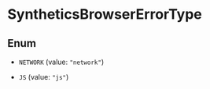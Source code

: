 

# SyntheticsBrowserErrorType

## Enum


* `NETWORK` (value: `"network"`)

* `JS` (value: `"js"`)



